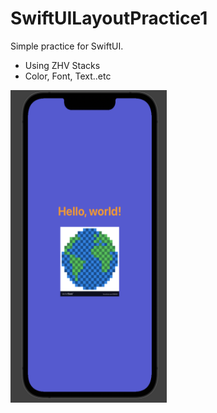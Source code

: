 # SwiftUILayoutPractice1

Simple practice for SwiftUI. 
* Using ZHV Stacks
* Color, Font, Text..etc


<img src="Images/1.png" width="250" height="500">
